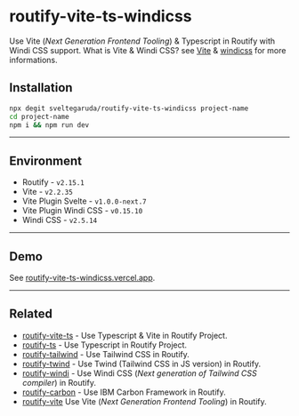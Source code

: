 # routify-vite-ts-windicss

Use Vite (_Next Generation Frontend Tooling_) & Typescript in Routify with Windi CSS support. What is Vite & Windi CSS? see [Vite](https://vitejs.dev/) & [windicss](https://windicss.org/guide/) for more informations.

## Installation

```bash
npx degit sveltegaruda/routify-vite-ts-windicss project-name
cd project-name
npm i && npm run dev
```

<hr>

## Environment

- Routify - `v2.15.1`
- Vite - `v2.2.35`
- Vite Plugin Svelte - `v1.0.0-next.7`
- Vite Plugin Windi CSS - `v0.15.10`
- Windi CSS - `v2.5.14`
<hr>

## Demo

See [routify-vite-ts-windicss.vercel.app](https://routify-vite-ts-windicss.vercel.app/).

<hr>

## Related

- [routify-vite-ts](https://github.com/lamualfa/routify-vite-ts) - Use Typescript & Vite in Routify Project.
- [routify-ts](https://github.com/lamualfa/routify-ts) - Use Typescript in Routify Project.
- [routify-tailwind](https://github.com/lamualfa/routify-tailwind) - Use Tailwind CSS in Routify.
- [routify-twind](https://github.com/lamualfa/routify-twind) - Use Twind (Tailwind CSS in JS version) in Routify.
- [routify-windi](https://github.com/lamualfa/routify-windi) - Use Windi CSS (_Next generation of Tailwind CSS compiler_) in Routify.
- [routify-carbon](https://github.com/lamualfa/routify-carbon) - Use IBM Carbon Framework in Routify.
- [routify-vite](https://github.com/lamualfa/routify-vite) Use Vite (_Next Generation Frontend Tooling_) in Routify.